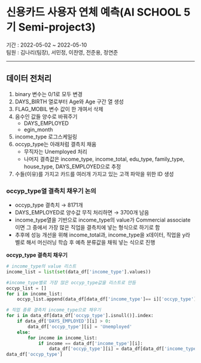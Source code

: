 # 신용카드 사용자 연체 예측(AI SCHOOL 5기 Semi-project3)
기간 : 2022-05-02 ~ 2022-05-10  
팀원 : 김나리(팀장), 서민정, 이찬영, 전준용, 정연준

---
## 데이터 전처리
1. binary 변수는 0/1로 모두 변경  
2. DAYS_BIRTH 열로부터 Age와 Age 구간 열 생성  
3. FLAG_MOBIL 변수 값이 한 개여서 삭제  
4. 음수인 값들 양수로 바꿔주기  
    - DAYS_EMPLOYED  
    - egin_month  
5. income_type 로그스케일링  
6. occyp_type는 아래처럼 결측치 채움  
    - 무직자는 Unemployed 처리  
    - 나머지 결측값은 income_type, income_total, edu_type, family_type, house_type, DAYS_EMPLOYED으로 추정  
7. 수들(이유)를 가지고 카드를 여러개 가지고 있는 고객 파악을 위한 ID 생성

### occyp_type열 결측치 채우기 논의
- occyp_type 결측치 → 8171개  
- DAYS_EMPLOYED로 양수값 무직 처리하면 → 3700개 남음  
- income_type열을 기반으로 income_type의 value가 Commercial associate 이면 그 중에서 가장 많은 직업을 결측치에 넣는 형식으로 하기로 함  
- 추후에 성능 개선을 위해 income_total과, income_type을 x데이터, 직업을 y라벨로 해서 머신러닝 학습 후 예측 분류값을 채워 넣는 식으로 진행

**occyp_type 결측치 채우기**

```python
# income_type의 value 리스트
income_list = list(set(data_df['income_type'].values))

#income_type별로 가장 많은 occyp_type값을 리스트로 만듬
occyp_list = []
for i in income_list:
    occyp_list.append(data_df[data_df['income_type']== i]['occyp_type'].value_counts().index[0])

# 직업 종류 결측치 income_type으로 채우기
for i in data_df[data_df['occyp_type'].isnull()].index:
    if data_df['DAYS_EMPLOYED'][i] > 0:
        data_df['occyp_type'][i] = 'Unemployed'
    else:
        for income in income_list:
            if income == data_df['income_type'][i]:
                data_df['occyp_type'][i] = data_df[data_df['income_type']== income]['occyp_type'].value_counts().index[0]
data_df['occyp_type']
```